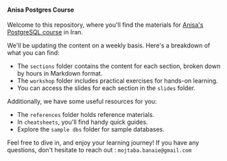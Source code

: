 #### Anisa Postgres Course 

Welcome to this repository, where you'll find the materials for [Anisa's PostgreSQL course](https://anisa.co.ir/courses/data-science/postgresql.html) in Iran.

We'll be updating the content on a weekly basis. Here's a breakdown of what you can find:

- The `sections` folder contains the content for each section, broken down by hours in Markdown format.
- The `workshop` folder includes practical exercises for hands-on learning.
- You can access the slides for each section in the `slides` folder.

Additionally, we have some useful resources for you:

- The `references` folder holds reference materials.
- In `cheatsheets`, you'll find handy quick guides.
- Explore the `sample dbs` folder for sample databases.

Feel free to dive in, and enjoy your learning journey! If you have any questions, don't hesitate to reach out : `mojtaba.banaie@gmail.com`